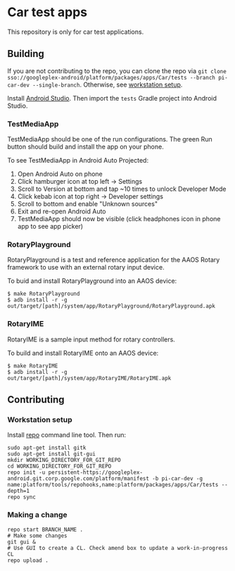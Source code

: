 # Car test apps

This repository is only for car test applications.

## Building

If you are not contributing to the repo, you can clone the repo via `git clone sso://googleplex-android/platform/packages/apps/Car/tests --branch pi-car-dev --single-branch`. Otherwise, see [workstation setup](#workstation-setup).

Install [Android Studio](go/install-android-studio). Then import the `tests` Gradle project into Android Studio.

### TestMediaApp

TestMediaApp should be one of the run configurations. The green Run button should build and install the app on your phone.

To see TestMediaApp in Android Auto Projected:

1. Open Android Auto on phone
2. Click hamburger icon at top left -> Settings
3. Scroll to Version at bottom and tap ~10 times to unlock Developer Mode
4. Click kebab icon at top right -> Developer settings
5. Scroll to bottom and enable "Unknown sources"
6. Exit and re-open Android Auto
7. TestMediaApp should now be visible (click headphones icon in phone app to see app picker)

### RotaryPlayground

RotaryPlayground is a test and reference application for the AAOS Rotary framework to use with an external rotary input device.

To buid and install RotaryPlayground into an AAOS device:

```
$ make RotaryPlayground
$ adb install -r -g out/target/[path]/system/app/RotaryPlayground/RotaryPlayground.apk
```

### RotaryIME

RotaryIME is a sample input method for rotary controllers.

To build and install RotaryIME onto an AAOS device:
```
$ make RotaryIME
$ adb install -r -g out/target/[path]/system/app/RotaryIME/RotaryIME.apk
```

## Contributing

### Workstation setup

Install [repo](https://source.android.com/setup/build/downloading#installing-repo) command line tool. Then run:

```
sudo apt-get install gitk
sudo apt-get install git-gui
mkdir WORKING_DIRECTORY_FOR_GIT_REPO
cd WORKING_DIRECTORY_FOR_GIT_REPO
repo init -u persistent-https://googleplex-android.git.corp.google.com/platform/manifest -b pi-car-dev -g name:platform/tools/repohooks,name:platform/packages/apps/Car/tests --depth=1
repo sync
```

### Making a change

```
repo start BRANCH_NAME .
# Make some changes
git gui &
# Use GUI to create a CL. Check amend box to update a work-in-progress CL
repo upload .
```

